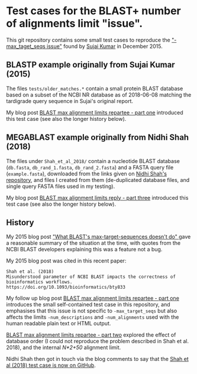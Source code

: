 # Test cases for the BLAST+ number of alignments limit "issue".

This git repository contains some small test cases to reproduce the
["-max_taget_seqs issue"](https://gist.github.com/sujaikumar/504b3b7024eaf3a04ef5)
found by [Sujai Kumar](https://github.com/sujaikumar) in December 2015.

## BLASTP example originally from Sujai Kumar (2015)

The files ``tests/older_matches.*`` contain a small protein BLAST database
based on a subset of the NCBI NR database as of 2018-06-08 matching the
tardigrade query sequence in Sujai's original report.

My blog post [BLAST max alignment limits repartee - part
one](https://blastedbio.blogspot.com/2018/11/blast-max-alignment-limits-repartee-one.html)
introduced this test case (see also the longer history below).

## MEGABLAST example originally from Nidhi Shah (2018)

The files under ``Shah_et_al_2018/`` contain a nucleotide BLAST database
(``db.fasta``, ``db_rand_1.fasta``, ``db_rand_2.fasta``) and a FASTA query
file (``example.fasta``), downloaded from the links given on [Nidhi Shah's
repository](https://github.com/shahnidhi/BLAST_maxtargetseq_analysis),
and files I created from them (de-duplicated database files, and single
query FASTA files used in my testing).

My blog post [BLAST max alignment limits reply - part
three](https://blastedbio.blogspot.com/2018/11/blast-max-alignment-limits-part-three.html)
introduced this	test case (see also the longer history below).

## History

My 2015 blog post ["What BLAST's max-target-sequences doesn't do"
](http://blastedbio.blogspot.co.uk/2015/12/blast-max-target-sequences-bug.html)
gave a reasonable summary of the situation at the time, with quotes
from the NCBI BLAST developers explaining this was a feature not a bug.

My 2015 blog post was cited in this recent paper:

    Shah et al. (2018)
    Misunderstood parameter of NCBI BLAST impacts the correctness of bioinformatics workflows.
    https://doi.org/10.1093/bioinformatics/bty833

My follow up blog post [BLAST max alignment limits repartee - part
one](https://blastedbio.blogspot.com/2018/11/blast-max-alignment-limits-repartee-one.html)
introduces the small self-contained test case in this repository, and
emphasises that this issue is not specific to ``-max_target_seqs`` but also
affects the limits ``-num_descriptions`` and ``-num_alignments`` used with the
human readable plain text or HTML output.

[BLAST max alignment limits repartee - part
two](https://blastedbio.blogspot.com/2018/11/blast-max-alignment-limits-repartee-two.html)
explored the effect of database order (I could not reproduce the problem
described in Shah et al. 2018), and the internal *N\*2+50* alignment limit.

Nidhi Shah then got in touch via the blog comments to say that the
[Shah et al (2018) test case is now on
GitHub](https://github.com/shahnidhi/BLAST_maxtargetseq_analysis).
